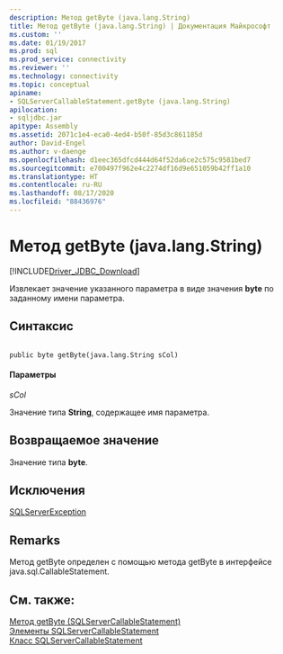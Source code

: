 ```yaml
---
description: Метод getByte (java.lang.String)
title: Метод getByte (java.lang.String) | Документация Майкрософт
ms.custom: ''
ms.date: 01/19/2017
ms.prod: sql
ms.prod_service: connectivity
ms.reviewer: ''
ms.technology: connectivity
ms.topic: conceptual
apiname:
- SQLServerCallableStatement.getByte (java.lang.String)
apilocation:
- sqljdbc.jar
apitype: Assembly
ms.assetid: 2071c1e4-eca0-4ed4-b50f-85d3c861185d
author: David-Engel
ms.author: v-daenge
ms.openlocfilehash: d1eec365dfcd444d64f52da6ce2c575c9581bed7
ms.sourcegitcommit: e700497f962e4c2274df16d9e651059b42ff1a10
ms.translationtype: HT
ms.contentlocale: ru-RU
ms.lasthandoff: 08/17/2020
ms.locfileid: "88436976"
---
```

# <a name="getbyte-method-javalangstring"></a>Метод getByte (java.lang.String)
[!INCLUDE[Driver_JDBC_Download](../../../includes/driver_jdbc_download.md)]

  Извлекает значение указанного параметра в виде значения **byte** по заданному имени параметра.  
  
## <a name="syntax"></a>Синтаксис  
  
```  
  
public byte getByte(java.lang.String sCol)  
```  
  
#### <a name="parameters"></a>Параметры  
 *sCol*  
  
 Значение типа **String**, содержащее имя параметра.  
  
## <a name="return-value"></a>Возвращаемое значение  
 Значение типа **byte**.  
  
## <a name="exceptions"></a>Исключения  
 [SQLServerException](../../../connect/jdbc/reference/sqlserverexception-class.md)  
  
## <a name="remarks"></a>Remarks  
 Метод getByte определен с помощью метода getByte в интерфейсе java.sql.CallableStatement.  
  
## <a name="see-also"></a>См. также:  
 [Метод getByte (SQLServerCallableStatement)](../../../connect/jdbc/reference/getbyte-method-sqlservercallablestatement.md)   
 [Элементы SQLServerCallableStatement](../../../connect/jdbc/reference/sqlservercallablestatement-members.md)   
 [Класс SQLServerCallableStatement](../../../connect/jdbc/reference/sqlservercallablestatement-class.md)  
  
  
